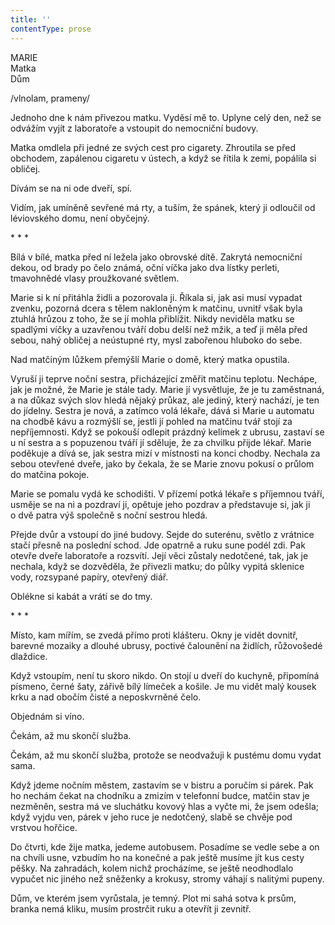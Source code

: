 ```yaml
---
title: ''
contentType: prose
---
```


MARIE  
Matka  
Dům

/vlnolam, prameny/

  

Jednoho dne k nám přivezou matku. Vyděsí mě to. Uplyne celý den, než se odvážím vyjít z laboratoře a vstoupit do nemocniční budovy.

Matka omdlela při jedné ze svých cest pro cigarety. Zhroutila se před obchodem, zapálenou cigaretu v ústech, a když se řítila k zemi, popálila si obličej.

Dívám se na ni ode dveří, spí.

Vidím, jak umíněně sevřené má rty, a tuším, že spánek, který ji odloučil od léviovského domu, není obyčejný.

\* \* \*

  

Bílá v bílé, matka před ní ležela jako obrovské dítě. Zakrytá nemocniční dekou, od brady po čelo známá, oční víčka jako dva lístky perleti, tmavohnědé vlasy proužkované světlem.

Marie si k ní přitáhla židli a pozorovala ji. Říkala si, jak asi musí vypadat zvenku, pozorná dcera s tělem nakloněným k matčinu, uvnitř však byla ztuhlá hrůzou z toho, že se jí mohla přiblížit. Nikdy neviděla matku se spadlými víčky a uzavřenou tváří dobu delší než mžik, a teď ji měla před sebou, nahý obličej a neústupné rty, mysl zabořenou hluboko do sebe.

Nad matčiným lůžkem přemýšlí Marie o domě, který matka opustila.

Vyruší ji teprve noční sestra, přicházející změřit matčinu teplotu. Nechápe, jak je možné, že Marie je stále tady. Marie jí vysvětluje, že je tu zaměstnaná, a na důkaz svých slov hledá nějaký průkaz, ale jediný, který nachází, je ten do jídelny. Sestra je nová, a zatímco volá lékaře, dává si Marie u automatu na chodbě kávu a rozmýšlí se, jestli jí pohled na matčinu tvář stojí za nepříjemnosti. Když se pokouší odlepit prázdný kelímek z ubrusu, zastaví se u ní sestra a s popuzenou tváří jí sděluje, že za chvilku přijde lékař. Marie poděkuje a dívá se, jak sestra mizí v místnosti na konci chodby. Nechala za sebou otevřené dveře, jako by čekala, že se Marie znovu pokusí o průlom do matčina pokoje.

Marie se pomalu vydá ke schodišti. V přízemí potká lékaře s příjemnou tváří, usměje se na ni a pozdraví ji, opětuje jeho pozdrav a představuje si, jak ji o dvě patra výš společně s noční sestrou hledá.

Přejde dvůr a vstoupí do jiné budovy. Sejde do suterénu, světlo z vrátnice stačí přesně na poslední schod. Jde opatrně a ruku sune podél zdi. Pak otevře dveře laboratoře a rozsvítí. Její věci zůstaly nedotčené, tak, jak je nechala, když se dozvěděla, že přivezli matku; do půlky vypitá sklenice vody, rozsypané papíry, otevřený diář.

Oblékne si kabát a vrátí se do tmy.

\* \* \*

  

Místo, kam mířím, se zvedá přímo proti klášteru. Okny je vidět dovnitř, barevné mozaiky a dlouhé ubrusy, poctivé čalounění na židlích, růžovošedé dlaždice.

Když vstoupím, není tu skoro nikdo. On stojí u dveří do kuchyně, připomíná písmeno, černé šaty, zářivě bílý límeček a košile. Je mu vidět malý kousek krku a nad obočím čisté a neposkvrněné čelo.

Objednám si víno.

Čekám, až mu skončí služba.

Čekám, až mu skončí služba, protože se neodvažuji k pustému domu vydat sama.

Když jdeme nočním městem, zastavím se v bistru a poručím si párek. Pak ho nechám čekat na chodníku a zmizím v telefonní budce, matčin stav je nezměněn, sestra má ve sluchátku kovový hlas a vyčte mi, že jsem odešla; když vyjdu ven, párek v jeho ruce je nedotčený, slabě se chvěje pod vrstvou hořčice.

Do čtvrti, kde žije matka, jedeme autobusem. Posadíme se vedle sebe a on na chvíli usne, vzbudím ho na konečné a pak ještě musíme jít kus cesty pěšky. Na zahradách, kolem nichž procházíme, se ještě neodhodlalo vypučet nic jiného než sněženky a krokusy, stromy váhají s nalitými pupeny.

Dům, ve kterém jsem vyrůstala, je temný. Plot mi sahá sotva k prsům, branka nemá kliku, musím prostrčit ruku a otevřít ji zevnitř.
